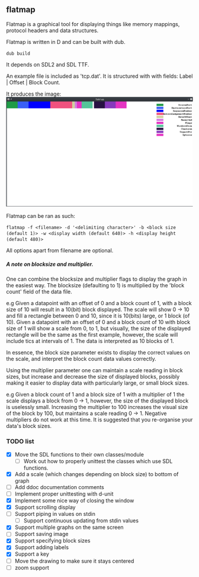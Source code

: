 flatmap
--------------------------

Flatmap is a graphical tool for displaying things like memory mappings, protocol headers and data structures.

Flatmap is written in D and can be built with dub.

    dub build

It depends on SDL2 and SDL TTF.

An example file is included as 'tcp.dat'. It is structured with with fields:
Label | Offset | Block Count.

It produces the image: ![Flatmap TCP example](flatmap_TCP.png)

Flatmap can be ran as such:

    flatmap -f <filename> -d '<delimiting character>' -b <block size (default 1)> -w <display width (default 640)> -h <display height (default 480)>

All options apart from filename are optional.

##### A note on blocksize and multiplier.

One can combine the blocksize and multiplier flags to display the graph in the easiest way.
The blocksize (defaulting to 1) is multiplied by the 'block count' field of the data file.

e.g Given a datapoint with an offset of 0 and a block count of 1, with a block
    size of 10 will result in a 10(bit) block displayed.  The scale will show 0
    -> 10 and fill a rectangle between 0 and 10, since it is 10(bits) large, or 1 block (of 10).
    Given a datapoint with an offset of 0 and a block count of 10 with block
    size of 1 will show a scale from 0, to 1, but visually, the size of the
    displayed rectangle will be the same as the first example, however, the
    scale will include tics at intervals of 1. The data is interpreted as 10 blocks of 1.

In essence, the block size parameter exists to display the correct values on
the scale, and interpret the block count data values correctly.

Using the multiplier parameter one can maintain a scale reading in block sizes,
but increase and decrease the size of displayed blocks, possibly making it
easier to display data with particularly large, or small block sizes.

e.g Given a block count of 1 and a block size of 1 with a multiplier of 1 the
    scale displays a block from 0 -> 1, however, the size of the displayed block is
    uselessly small.
    Increasing the multiplier to 100 increases the visual size of the block by 100,
    but maintains a scale reading 0 -> 1.
    Negative multipliers do not work at this time. It is suggested that you
    re-organise your data's block sizes.

### TODO list

- [x] Move the SDL functions to their own classes/module 
   - [ ] Work out how to properly unittest the classes which use SDL functions.
- [x] Add a scale (which changes depending on block size) to bottom of graph
- [ ] Add ddoc documentation comments
- [ ] Implement proper unittesting with d-unit
- [x] Implement some nice way of closing the window
- [x] Support scrolling display
- [ ] Support piping in values on stdin
    - [ ] Support continuous updating from stdin values
- [x] Support multiple graphs on the same screen
- [ ] Support saving image
- [x] Support specifying block sizes
- [x] Support adding labels
- [x] Support a key
- [ ] Move the drawing to make sure it stays centered
- [ ] zoom support
